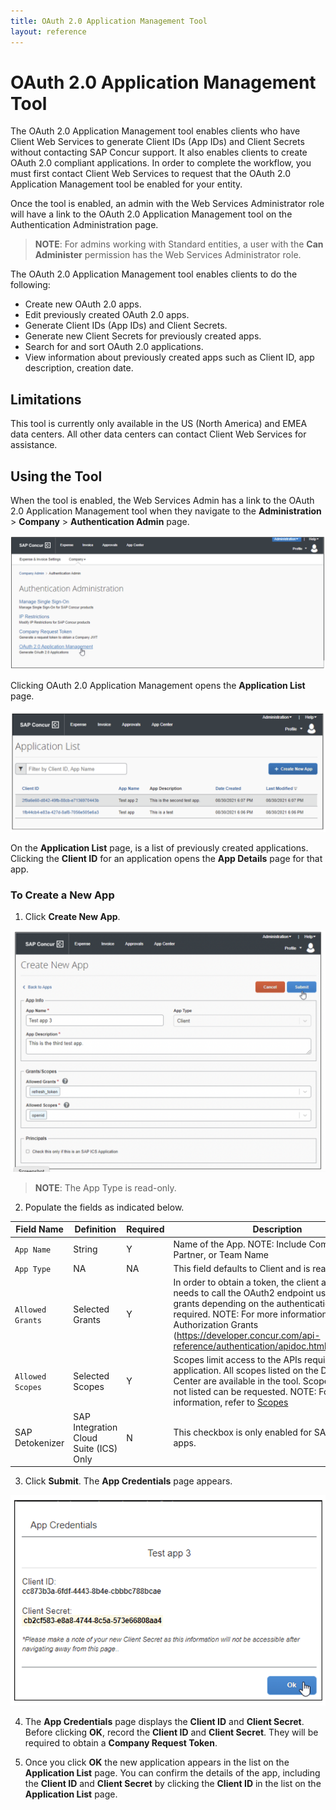 ```yaml
---
title: OAuth 2.0 Application Management Tool
layout: reference
---
```


# OAuth 2.0 Application Management Tool

The OAuth 2.0 Application Management tool enables clients who have Client Web Services to generate Client IDs (App IDs) and Client Secrets without contacting SAP Concur support. It also enables clients to create OAuth 2.0 compliant applications. In order to complete the workflow, you must first contact Client Web Services to request that the OAuth 2.0 Application Management tool be enabled for your entity.

Once the tool is enabled, an admin with the Web Services Administrator role will have a link to the OAuth 2.0 Application Management tool on the Authentication Administration page.

>**NOTE**: For admins working with Standard entities, a user with the **Can Administer** permission has the Web Services Administrator role.

The OAuth 2.0 Application Management tool enables clients to do the following:

* Create new OAuth 2.0 apps.
* Edit previously created OAuth 2.0 apps.
* Generate Client IDs (App IDs) and Client Secrets.
*	Generate new Client Secrets for previously created apps.
*	Search for and sort OAuth 2.0 applications.
*	View information about previously created apps such as Client ID, app description, creation date.

## Limitations

This tool is currently only available in the US (North America) and EMEA data centers. All other data centers can contact Client Web Services for assistance.

## Using the Tool

When the tool is enabled, the Web Services Admin has a link to the OAuth 2.0 Application Management tool when they navigate to the **Administration** > **Company** > **Authentication Admin** page.

![Product screen showing the Authentication Administration page](./tool-images/app-manage-tool-01.png)

Clicking OAuth 2.0 Application Management opens the **Application List** page.

![Product screen showing the Application List page](./tool-images/app-manage-tool-02.png)

On the **Application List** page, is a list of previously created applications. Clicking the **Client ID** for an application opens the **App Details** page for that app.

### To Create a New App

1. Click **Create New App**.

![Product screen showing the Create New App page](./tool-images/app-manage-tool-03.png)

>**NOTE**: The App Type is read-only.

2. Populate the fields as indicated below.

Field Name|	Definition|	Required|	Description
---|---|---|---
`App Name`|	String|	Y	|Name of the App. NOTE: Include Company, Partner, or Team Name
`App Type`|	NA|	NA|	This field defaults to Client and is read-only.
`Allowed Grants`|	Selected Grants|	Y	|In order to obtain a token, the client application needs to call the OAuth2 endpoint using various grants depending on the authentication scenarios required. NOTE: For more information, refer to Authorization Grants (https://developer.concur.com/api-reference/authentication/apidoc.html#auth_grant).
`Allowed Scopes`|	Selected Scopes|	Y	|Scopes limit access to the APIs required for your application. All scopes listed on the Developer Center are available in the tool. Scopes that are not listed can be requested. NOTE: For more information, refer to [Scopes](https://developer.concur.com/api-reference/authentication/scopes.html)
SAP Detokenizer|	SAP Integration Cloud Suite (ICS) Only|	N|	This checkbox is only enabled for SAP ICS client apps.

3. Click **Submit**. The **App Credentials** page appears.

![Product screen showing the Create New App page](./tool-images/company-refresh-tool-04.png)

4. The **App Credentials** page displays the **Client ID** and **Client Secret**. Before clicking **OK**, record the **Client ID** and **Client Secret**. They will be required to obtain a **Company Request Token**.

5. Once you click **OK** the new application appears in the list on the **Application List** page. You can confirm the details of the app, including the **Client ID** and **Client Secret** by clicking the **Client ID** in the list on the **Application List** page.
